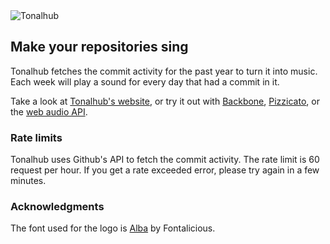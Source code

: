 <img align="center" src="https://alemangui.github.io/Tonalhub/img/logo-blue.svg" alt="Tonalhub">

## Make your repositories sing

Tonalhub fetches the commit activity for the past year to turn it into music. Each week will play a sound for every day that had a commit in it. 

Take a look at [Tonalhub's website](https://alemangui.github.io/Tonalhub/), or try it out with [Backbone](https://alemangui.github.io/Tonalhub/?user=jashkenas&repository=backbone), [Pizzicato](https://alemangui.github.io/Tonalhub/?user=alemangui&repository=pizzicato), or the [web audio API](https://alemangui.github.io/Tonalhub/?user=webaudio&repository=web-audio-api).

### Rate limits
Tonalhub uses Github's API to fetch the commit activity. The rate limit is 60 request per hour. If you get a rate exceeded error, please try again in a few minutes.

### Acknowledgments
The font used for the logo is [Alba](http://www.fontalicious.com/project/alba/) by Fontalicious.